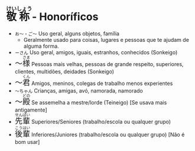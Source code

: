 # <ruby>敬<rt>けい</rt>称<rt>しょう</rt></ruby> - Honoríficos

-   `お〜・ご〜` Uso geral, alguns objetos, família
    -   Geralmente usado para coisas, lugares e pessoas que te ajudam de alguma forma.
-   `ーさん` Uso geral, amigos, iguais, estranhos, conhecidos (Sonkeigo)
-   <font size="5"><code>〜<ruby>様<rt>さま</rt></ruby></code></font> Pessoas mais velhas, pessoas de grande respeito, superiores, clientes, multidões, deidades (Sonkeigo)
-   <font size="5"><code>〜<ruby>君<rt>くん</rt></ruby></code></font> Amigos, meninos, colegas de trabalho menos experientes
-   `〜ちゃん` Crianças, amigas, avó, namorada, namorado
-   <font size="5"><code>〜<ruby>殿<rt>どの</rt></ruby></code></font> Se assemelha a mestre/lorde (Teineigo) [Se usava mais antigamente]
-   <font size="5"><code><ruby>先<rt>せん</rt>輩<rt>ぱい</rt></ruby></code></font> Superiores/Seniores (trabalho/escola ou qualquer grupo)
-   <font size="5"><code><ruby>後<rt>こう</rt>輩<rt>はい</rt></ruby></code></font> Inferiores/Juniores (trabalho/escola ou qualquer grupo) [Não é bom usar]
